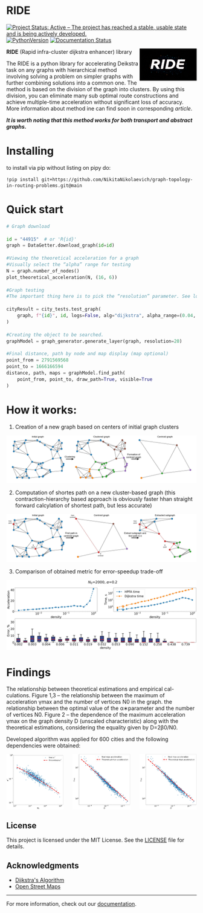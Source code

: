 <!--
<img src=https://github.com/NikitaNikolaevich/graph-topology-in-routing-problems/blob/main/images/speed.png/>
-->

# RIDE
[![Project Status: Active – The project has reached a stable, usable state and is being actively developed.](https://www.repostatus.org/badges/latest/active.svg)](https://www.repostatus.org/#active)
[![PythonVersion](https://img.shields.io/badge/python-3.11-blue)](https://pypi.org/project/scikit-learn/)
[![Documentation Status](https://readthedocs.org/projects/graph-topology-in-routing-problems/badge/?version=latest)](https://graph-topology-in-routing-problems.readthedocs.io/en/latest/?badge=latest)
<!-- [![Binder](https://mybinder.org/badge_logo.svg)](https://mybinder.org/v2/gh/NikitaNikolaevich/graph-topology-in-routing-problems/main?urlpath=https%3A%2F%2Fgithub.com%2FNikitaNikolaevich%2Fgraph-topology-in-routing-problems%2Fblob%2Fdocs%2Fexamples%2Fexamples.ipynb) -->

<img align="right" src="./images/logo2.png" alt="Your Banner" width="30%">

**RIDE** (Rapid infra-cluster dijkstra enhancer) library

The RIDE is a python library for accelerating Deikstra task on any graphs with hierarchical method involving solving a problem on simpler graphs with further combining solutions into a common one. The method is based on the division of the graph into clusters. By using this division, you can eliminate many sub optimal route constructions and achieve multiple-time acceleration without significant loss of accuracy. More information about method ine can find soon in corresponding _article_.

***It is worth noting that this method works for both transport and abstract graphs.***
<!-- 
<img src=https://github.com/NikitaNikolaevich/graph-topology-in-routing-problems/blob/main/images/milan.png width="600"/>
-->

# Installing

to install via pip without listing on pipy do: 
```
!pip install git+https://github.com/NikitaNikolaevich/graph-topology-in-routing-problems.git@main
```

# Quick start


```py
# Graph download

id = "44915"  # or 'R{id}'
graph = DataGetter.download_graph(id=id)

#Viewing the theoretical acceleration for a graph
#Visually select the “alpha” range for testing
N = graph.number_of_nodes()
plot_theoretical_acceleration(N, (16, 6))

#Graph testing
#The important thing here is to pick the “resolution” parameter. See logs.

cityResult = city_tests.test_graph(
    graph, f"{id}", id, logs=False, alg="dijkstra", alpha_range=(0.04, 0.1)
)

#Creating the object to be searched.
graphModel = graph_generator.generate_layer(graph, resolution=20)

#Final distance, path by node and map display (map optional)
point_from = 2791569568
point_to = 1666166594
distance, path, maps = graphModel.find_path(
    point_from, point_to, draw_path=True, visible=True
)
```



# How it works:
1. Creation of a new graph based on centers of initial graph clusters

![Clustering](./images/clustering.png)

2. Computation of shortes path on a new cluster-based graph (this contraction-hierarchy based approach is obviously faster hhan straight forward calcylation of shortest path, but less accurate)

![Subgraph_path](./images/subgraph_path.png)

3. Comparison of obtained metric for error-speedup trade-off

![Subgraph_path](./images/metrics.png)

# Findings

The relationship between theoretical estimations and empirical cal-
culations. Figure 1,3 – the relationship between the maximum of acceleration γmax and the number of vertices N0 in the graph.
the relationship between the optimal value of the α∗parameter and the number of vertices N0. Figure 2 – the dependence of the maximum acceleration γmax on the graph density D (unscaled characteristic) along with the theoretical estimations, considering the equality given by D=2β0/N0.

Developed algorithm was applied for 600 cities and the following dependencies were obtained:

<div style="text-align: center;">
    <img align="left" src="./images/all_a.png" alt="Your Banner1" width="30%">
    <img align="center" src="./images/all_y.png" alt="Your Banner2" width="30%">
    <img align="right" src="./images/all_y_max.png" alt="Your Banner3" width="30%">
</div>

<!-- # Results

Explore the performance of the Hierarchical Pathfinding Algorithm compared to the classical Dijkstra algorithm through the following graphs: -->

<!-- ![Prague Graph](./images/Prague.png) -->

<!-- 
The relationship between the maximum acceleration $γ_{max}$ and the number of vertices $N_0$ in the graph.

![Max Acceleration](./images/max_acceleration.png)
-->

<!-- ## Contributing

We welcome contributions! Please read our [Contributing Guidelines](CONTRIBUTING.md) for more information. -->

## License

This project is licensed under the MIT License. See the [LICENSE](LICENSE) file for details.

## Acknowledgments

- [Dijkstra's Algorithm](https://en.wikipedia.org/wiki/Dijkstra%27s_algorithm)
- [Open Street Maps](https://www.openstreetmap.org)

---

For more information, check out our [documentation](https://graph-topology-in-routing-problems.readthedocs.io/en/latest/).